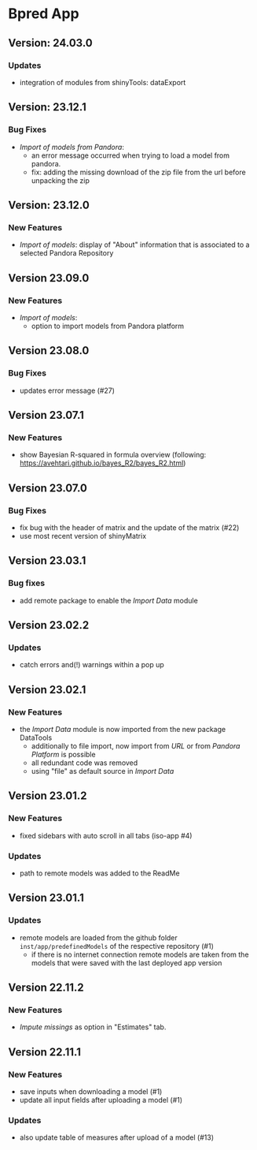# Bpred App

## Version: 24.03.0

### Updates
- integration of modules from shinyTools: dataExport

## Version: 23.12.1

### Bug Fixes
- _Import of models from Pandora_: 
  - an error message occurred when trying to load a model from pandora.
  - fix: adding the missing download of the zip file from the url before unpacking the zip

## Version: 23.12.0

### New Features
- _Import of models_: display of "About" information that is associated to a selected Pandora 
  Repository

## Version 23.09.0

### New Features
- _Import of models_:
  - option to import models from Pandora platform

## Version 23.08.0

### Bug Fixes
- updates error message (#27)

## Version 23.07.1

### New Features
- show Bayesian R-squared in formula overview (following: https://avehtari.github.io/bayes_R2/bayes_R2.html)

## Version 23.07.0

### Bug Fixes
- fix bug with the header of matrix and the update of the matrix (#22)
- use most recent version of shinyMatrix

## Version 23.03.1

### Bug fixes
- add remote package to enable the _Import Data_ module

## Version 23.02.2

### Updates
- catch errors and(!) warnings within a pop up

## Version 23.02.1

### New Features
- the _Import Data_ module is now imported from the new package DataTools 
  - additionally to file import, now import from _URL_ or from _Pandora Platform_ is possible
  - all redundant code was removed
  - using "file" as default source in _Import Data_

## Version 23.01.2

### New Features
- fixed sidebars with auto scroll in all tabs (iso-app #4)

### Updates
- path to remote models was added to the ReadMe 

## Version 23.01.1

### Updates
- remote models are loaded from the github folder `inst/app/predefinedModels` of the respective 
repository (#1)
  - if there is no internet connection remote models are taken from the models that were saved with
  the last deployed app version

## Version 22.11.2

### New Features
- _Impute missings_ as option in "Estimates" tab.

## Version 22.11.1

### New Features
- save inputs when downloading a model (#1)
- update all input fields after uploading a model (#1)

### Updates
- also update table of measures after upload of a model (#13)
